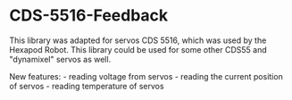 # CDS-5516-Feedback
This library was adapted for servos CDS 5516, which was used by the Hexapod Robot. This library could be used for some other CDS55 and "dynamixel" servos as well.

New features:
    - reading voltage from servos
    - reading the current position of servos
    - reading temperature of servos
